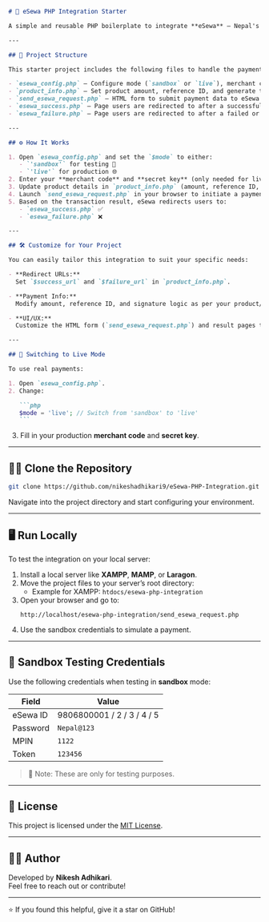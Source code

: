 ````markdown
# 💸 eSewa PHP Integration Starter

A simple and reusable PHP boilerplate to integrate **eSewa** – Nepal's leading online payment gateway – into your web application quickly and efficiently. 🚀

---

## 📁 Project Structure

This starter project includes the following files to handle the payment flow:

- `esewa_config.php` – Configure mode (`sandbox` or `live`), merchant code, and secret key.
- `product_info.php` – Set product amount, reference ID, and generate the digital signature.
- `send_esewa_request.php` – HTML form to submit payment data to eSewa's server.
- `esewa_success.php` – Page users are redirected to after a successful payment.
- `esewa_failure.php` – Page users are redirected to after a failed or canceled payment.

---

## ⚙️ How It Works

1. Open `esewa_config.php` and set the `$mode` to either:
   - `'sandbox'` for testing 🧪
   - `'live'` for production 🌐
2. Enter your **merchant code** and **secret key** (only needed for live mode).
3. Update product details in `product_info.php` (amount, reference ID, etc.).
4. Launch `send_esewa_request.php` in your browser to initiate a payment.
5. Based on the transaction result, eSewa redirects users to:
   - `esewa_success.php` ✅
   - `esewa_failure.php` ❌

---

## 🛠 Customize for Your Project

You can easily tailor this integration to suit your specific needs:

- **Redirect URLs:**  
  Set `$success_url` and `$failure_url` in `product_info.php`.

- **Payment Info:**  
  Modify amount, reference ID, and signature logic as per your product/service.

- **UI/UX:**  
  Customize the HTML form (`send_esewa_request.php`) and result pages to match your branding 🎨.

---

## 🔁 Switching to Live Mode

To use real payments:

1. Open `esewa_config.php`.
2. Change:

   ```php
   $mode = 'live'; // Switch from 'sandbox' to 'live'
   ```
````

3. Fill in your production **merchant code** and **secret key**.

---

## 🧑‍💻 Clone the Repository

```bash
git clone https://github.com/nikeshadhikari9/eSewa-PHP-Integration.git
```

Navigate into the project directory and start configuring your environment.

---

## 🖥 Run Locally

To test the integration on your local server:

1. Install a local server like **XAMPP**, **MAMP**, or **Laragon**.
2. Move the project files to your server’s root directory:
   - Example for XAMPP: `htdocs/esewa-php-integration`
3. Open your browser and go to:
   ```
   http://localhost/esewa-php-integration/send_esewa_request.php
   ```
4. Use the sandbox credentials to simulate a payment.

---

## 🧪 Sandbox Testing Credentials

Use the following credentials when testing in **sandbox** mode:

| Field    | Value                      |
| -------- | -------------------------- |
| eSewa ID | 9806800001 / 2 / 3 / 4 / 5 |
| Password | `Nepal@123`                |
| MPIN     | `1122`                     |
| Token    | `123456`                   |

> 🔐 Note: These are only for testing purposes.

---

## 📄 License

This project is licensed under the [MIT License](LICENSE).

---

## 👨‍💻 Author

Developed by **Nikesh Adhikari**.  
Feel free to reach out or contribute!

---

⭐️ If you found this helpful, give it a star on GitHub!

```

```
